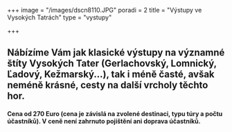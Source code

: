 +++
image = "/images/dscn8110.JPG"
poradi = 2
title = "Výstupy ve Vysokých Tatrách"
type = "vystupy"

+++
## **Nábízíme Vám jak klasické výstupy na významné štíty Vysokých Tater (Gerlachovský, Lomnický, Ľadový, Kežmarský...), tak i méně časté, avšak neméně krásné, cesty na další vrcholy těchto hor.**

####  

#### Cena od 270 Euro (cena je závislá na zvolené destinaci, typu túry a počtu účastníků). V ceně není zahrnuto pojištění ani doprava účastníků.